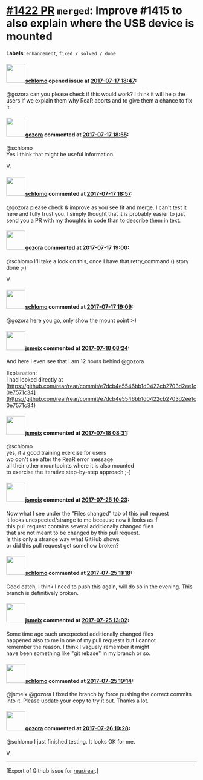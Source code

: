 [\#1422 PR](https://github.com/rear/rear/pull/1422) `merged`: Improve \#1415 to also explain where the USB device is mounted
============================================================================================================================

**Labels**: `enhancement`, `fixed / solved / done`

#### <img src="https://avatars.githubusercontent.com/u/101384?v=4" width="50">[schlomo](https://github.com/schlomo) opened issue at [2017-07-17 18:47](https://github.com/rear/rear/pull/1422):

@gozora can you please check if this would work? I think it will help
the users if we explain them why ReaR aborts and to give them a chance
to fix it.

#### <img src="https://avatars.githubusercontent.com/u/12116358?u=1c5ba9dcee5ca3082f03029a7fbe647efd30eb49&v=4" width="50">[gozora](https://github.com/gozora) commented at [2017-07-17 18:55](https://github.com/rear/rear/pull/1422#issuecomment-315848167):

@schlomo  
Yes I think that might be useful information.

V.

#### <img src="https://avatars.githubusercontent.com/u/101384?v=4" width="50">[schlomo](https://github.com/schlomo) commented at [2017-07-17 18:57](https://github.com/rear/rear/pull/1422#issuecomment-315848686):

@gozora please check & improve as you see fit and merge. I can't test it
here and fully trust you. I simply thought that it is probably easier to
just send you a PR with my thoughts in code than to describe them in
text.

#### <img src="https://avatars.githubusercontent.com/u/12116358?u=1c5ba9dcee5ca3082f03029a7fbe647efd30eb49&v=4" width="50">[gozora](https://github.com/gozora) commented at [2017-07-17 19:00](https://github.com/rear/rear/pull/1422#issuecomment-315849592):

@schlomo I'll take a look on this, once I have that retry\_command ()
story done ;-)

V.

#### <img src="https://avatars.githubusercontent.com/u/101384?v=4" width="50">[schlomo](https://github.com/schlomo) commented at [2017-07-17 19:09](https://github.com/rear/rear/pull/1422#issuecomment-315852170):

@gozora here you go, only show the mount point :-)

#### <img src="https://avatars.githubusercontent.com/u/1788608?u=925fc54e2ce01551392622446ece427f51e2f0ce&v=4" width="50">[jsmeix](https://github.com/jsmeix) commented at [2017-07-18 08:24](https://github.com/rear/rear/pull/1422#issuecomment-315994128):

And here I even see that I am 12 hours behind @gozora

Explanation:  
I had looked directly at  
[https://github.com/rear/rear/commit/e7dcb4e5546bb1d0422cb2703d2ee1c0e7571c34](https://github.com/rear/rear/commit/e7dcb4e5546bb1d0422cb2703d2ee1c0e7571c34)

#### <img src="https://avatars.githubusercontent.com/u/1788608?u=925fc54e2ce01551392622446ece427f51e2f0ce&v=4" width="50">[jsmeix](https://github.com/jsmeix) commented at [2017-07-18 08:31](https://github.com/rear/rear/pull/1422#issuecomment-315995692):

@schlomo  
yes, it a good training exercise for users  
wo don't see after the ReaR error message  
all their other mountpoints where it is also mounted  
to exercise the iterative step-by-step approach ;-)

#### <img src="https://avatars.githubusercontent.com/u/1788608?u=925fc54e2ce01551392622446ece427f51e2f0ce&v=4" width="50">[jsmeix](https://github.com/jsmeix) commented at [2017-07-25 10:23](https://github.com/rear/rear/pull/1422#issuecomment-317695676):

Now what I see under the "Files changed" tab of this pull request  
it looks unexpected/strange to me because now it looks as if  
this pull request contains several additionally changed files  
that are not meant to be changed by this pull request.  
Is this only a strange way what GitHub shows  
or did this pull request get somehow broken?

#### <img src="https://avatars.githubusercontent.com/u/101384?v=4" width="50">[schlomo](https://github.com/schlomo) commented at [2017-07-25 11:18](https://github.com/rear/rear/pull/1422#issuecomment-317707285):

Good catch, I think I need to push this again, will do so in the
evening. This branch is definitively broken.

#### <img src="https://avatars.githubusercontent.com/u/1788608?u=925fc54e2ce01551392622446ece427f51e2f0ce&v=4" width="50">[jsmeix](https://github.com/jsmeix) commented at [2017-07-25 13:02](https://github.com/rear/rear/pull/1422#issuecomment-317730066):

Some time ago such unexpected additionally changed files  
happened also to me in one of my pull requests but I cannot  
remember the reason. I think I vaguely remember it might  
have been something like "git rebase" in my branch or so.

#### <img src="https://avatars.githubusercontent.com/u/101384?v=4" width="50">[schlomo](https://github.com/schlomo) commented at [2017-07-25 19:14](https://github.com/rear/rear/pull/1422#issuecomment-317842507):

@jsmeix @gozora I fixed the branch by force pushing the correct commits
into it. Please update your copy to try it out. Thanks a lot.

#### <img src="https://avatars.githubusercontent.com/u/12116358?u=1c5ba9dcee5ca3082f03029a7fbe647efd30eb49&v=4" width="50">[gozora](https://github.com/gozora) commented at [2017-07-26 19:28](https://github.com/rear/rear/pull/1422#issuecomment-318157286):

@schlomo I just finished testing. It looks OK for me.

V.

------------------------------------------------------------------------

\[Export of Github issue for
[rear/rear](https://github.com/rear/rear).\]
